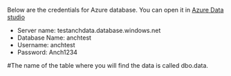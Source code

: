 Below are the credentials for Azure database. You can open it in [Azure Data studio](https://docs.microsoft.com/en-us/sql/azure-data-studio/download-azure-data-studio?view=sql-server-ver16)  

* Server name: testanchdata.database.windows.net
* Database Name: anchtest
* Username: anchtest
* Password: Anch1234

#The name of the table where you will find the data is called dbo.data. 
